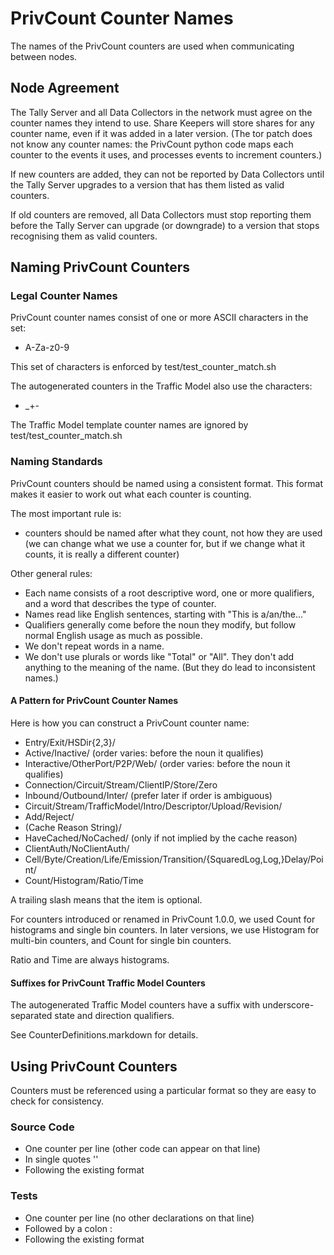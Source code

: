 # PrivCount Counter Names

The names of the PrivCount counters are used when communicating between nodes.

## Node Agreement

The Tally Server and all Data Collectors in the network must agree on the
counter names they intend to use. Share Keepers will store shares for any
counter name, even if it was added in a later version.
(The tor patch does not know any counter names: the PrivCount python code maps
each counter to the events it uses, and processes events to increment
counters.)

If new counters are added, they can not be reported by Data Collectors until
the Tally Server upgrades to a version that has them listed as valid counters.

If old counters are removed, all Data Collectors must stop reporting them
before the Tally Server can upgrade (or downgrade) to a version that stops
recognising them as valid counters.

## Naming PrivCount Counters

### Legal Counter Names

PrivCount counter names consist of one or more ASCII characters in the set:
* A-Za-z0-9

This set of characters is enforced by test/test_counter_match.sh

The autogenerated counters in the Traffic Model also use the characters:
* _+-

The Traffic Model template counter names are ignored by
test/test_counter_match.sh

### Naming Standards

PrivCount counters should be named using a consistent format.
This format makes it easier to work out what each counter is counting.

The most important rule is:
* counters should be named after what they count, not how they are used
  (we can change what we use a counter for, but if we change what it counts,
  it is really a different counter)

Other general rules:
* Each name consists of a root descriptive word, one or more qualifiers, and a
  word that describes the type of counter.
* Names read like English sentences, starting with "This is a/an/the..."
* Qualifiers generally come before the noun they modify, but follow normal
  English usage as much as possible.
* We don't repeat words in a name.
* We don't use plurals or words like "Total" or "All". They don't add anything
  to the meaning of the name. (But they do lead to inconsistent names.)

#### A Pattern for PrivCount Counter Names

Here is how you can construct a PrivCount counter name:
* Entry/Exit/HSDir{2,3}/
* Active/Inactive/ (order varies: before the noun it qualifies)
* Interactive/OtherPort/P2P/Web/ (order varies: before the noun it qualifies)
* Connection/Circuit/Stream/ClientIP/Store/Zero
* Inbound/Outbound/Inter/ (prefer later if order is ambiguous)
* Circuit/Stream/TrafficModel/Intro/Descriptor/Upload/Revision/
* Add/Reject/
* (Cache Reason String)/
* HaveCached/NoCached/ (only if not implied by the cache reason)
* ClientAuth/NoClientAuth/
* Cell/Byte/Creation/Life/Emission/Transition/{SquaredLog,Log,}Delay/Point/
* Count/Histogram/Ratio/Time

A trailing slash means that the item is optional.

For counters introduced or renamed in PrivCount 1.0.0, we used Count for
histograms and single bin counters. In later versions, we use Histogram for
multi-bin counters, and Count for single bin counters.

Ratio and Time are always histograms.

#### Suffixes for PrivCount Traffic Model Counters

The autogenerated Traffic Model counters have a suffix with
underscore-separated state and direction qualifiers.

See CounterDefinitions.markdown for details.

## Using PrivCount Counters

Counters must be referenced using a particular format so they are easy to
check for consistency.

### Source Code
* One counter per line (other code can appear on that line)
* In single quotes ''
* Following the existing format

### Tests

* One counter per line (no other declarations on that line)
* Followed by a colon :
* Following the existing format
